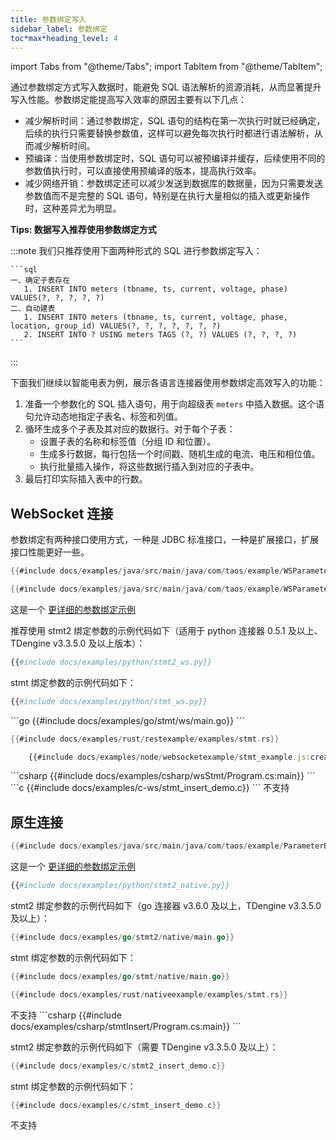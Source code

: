 ```yaml
---
title: 参数绑定写入
sidebar_label: 参数绑定
toc*max*heading_level: 4
---
```


import Tabs from "@theme/Tabs";
import TabItem from "@theme/TabItem";

通过参数绑定方式写入数据时，能避免 SQL 语法解析的资源消耗，从而显著提升写入性能。参数绑定能提高写入效率的原因主要有以下几点：

- 减少解析时间：通过参数绑定，SQL 语句的结构在第一次执行时就已经确定，后续的执行只需要替换参数值，这样可以避免每次执行时都进行语法解析，从而减少解析时间。  
- 预编译：当使用参数绑定时，SQL 语句可以被预编译并缓存，后续使用不同的参数值执行时，可以直接使用预编译的版本，提高执行效率。  
- 减少网络开销：参数绑定还可以减少发送到数据库的数据量，因为只需要发送参数值而不是完整的 SQL 语句，特别是在执行大量相似的插入或更新操作时，这种差异尤为明显。 

**Tips: 数据写入推荐使用参数绑定方式**

   :::note
   我们只推荐使用下面两种形式的 SQL 进行参数绑定写入：

    ```sql
    一、确定子表存在
       1. INSERT INTO meters (tbname, ts, current, voltage, phase) VALUES(?, ?, ?, ?, ?)  
    二、自动建表
       1. INSERT INTO meters (tbname, ts, current, voltage, phase, location, group_id) VALUES(?, ?, ?, ?, ?, ?, ?)   
       2. INSERT INTO ? USING meters TAGS (?, ?) VALUES (?, ?, ?, ?)
    ```

   :::

下面我们继续以智能电表为例，展示各语言连接器使用参数绑定高效写入的功能：
1. 准备一个参数化的 SQL 插入语句，用于向超级表 `meters` 中插入数据。这个语句允许动态地指定子表名、标签和列值。
2. 循环生成多个子表及其对应的数据行。对于每个子表：
    - 设置子表的名称和标签值（分组 ID 和位置）。
    - 生成多行数据，每行包括一个时间戳、随机生成的电流、电压和相位值。
    - 执行批量插入操作，将这些数据行插入到对应的子表中。
3. 最后打印实际插入表中的行数。 

## WebSocket 连接
<Tabs defaultValue="java" groupId="lang">
<TabItem value="java" label="Java">

参数绑定有两种接口使用方式，一种是 JDBC 标准接口，一种是扩展接口，扩展接口性能更好一些。

```java
{{#include docs/examples/java/src/main/java/com/taos/example/WSParameterBindingStdInterfaceDemo.java:para_bind}}
```

```java
{{#include docs/examples/java/src/main/java/com/taos/example/WSParameterBindingExtendInterfaceDemo.java:para_bind}}
```

这是一个 [更详细的参数绑定示例](https://github.com/taosdata/TDengine/blob/main/docs/examples/java/src/main/java/com/taos/example/WSParameterBindingFullDemo.java)  

</TabItem>
<TabItem label="Python" value="python">

推荐使用 stmt2 绑定参数的示例代码如下（适用于 python 连接器 0.5.1 及以上、TDengine v3.3.5.0 及以上版本）：

```python
{{#include docs/examples/python/stmt2_ws.py}}
```

stmt 绑定参数的示例代码如下：

```python
{{#include docs/examples/python/stmt_ws.py}}
```
</TabItem>
<TabItem label="Go" value="go">
```go
{{#include docs/examples/go/stmt/ws/main.go}}
```
</TabItem>
<TabItem label="Rust" value="rust">

```rust
{{#include docs/examples/rust/restexample/examples/stmt.rs}}
```

</TabItem>
<TabItem label="Node.js" value="node">

```js
    {{#include docs/examples/node/websocketexample/stmt_example.js:createConnect}}
```
</TabItem>
<TabItem label="C#" value="csharp">
```csharp
{{#include docs/examples/csharp/wsStmt/Program.cs:main}}
```
</TabItem>
<TabItem label="C" value="c">
```c
{{#include docs/examples/c-ws/stmt_insert_demo.c}}
```
</TabItem>
<TabItem label="REST API" value="rest">
不支持
</TabItem>   
</Tabs>

## 原生连接
<Tabs  defaultValue="java"  groupId="lang">
<TabItem label="Java" value="java">

```java
{{#include docs/examples/java/src/main/java/com/taos/example/ParameterBindingBasicDemo.java:para_bind}}
```

这是一个 [更详细的参数绑定示例](https://github.com/taosdata/TDengine/blob/main/docs/examples/java/src/main/java/com/taos/example/ParameterBindingFullDemo.java)  

</TabItem>
<TabItem label="Python" value="python">

```python
{{#include docs/examples/python/stmt2_native.py}}
```
</TabItem>
<TabItem label="Go" value="go">

stmt2 绑定参数的示例代码如下（go 连接器 v3.6.0 及以上，TDengine v3.3.5.0 及以上）：

```go
{{#include docs/examples/go/stmt2/native/main.go}}
```

stmt 绑定参数的示例代码如下：

```go
{{#include docs/examples/go/stmt/native/main.go}}
```


</TabItem>
<TabItem label="Rust" value="rust">

```rust
{{#include docs/examples/rust/nativeexample/examples/stmt.rs}}
```

</TabItem>
<TabItem label="Node.js" value="node">
不支持
</TabItem>
<TabItem label="C#" value="csharp">
```csharp
{{#include docs/examples/csharp/stmtInsert/Program.cs:main}}
```
</TabItem>
<TabItem label="C" value="c">

stmt2 绑定参数的示例代码如下（需要 TDengine v3.3.5.0 及以上）：

```c
{{#include docs/examples/c/stmt2_insert_demo.c}}
```

stmt 绑定参数的示例代码如下：

```c
{{#include docs/examples/c/stmt_insert_demo.c}}
```


</TabItem>
<TabItem label="REST API" value="rest">
不支持
</TabItem>   
</Tabs>
